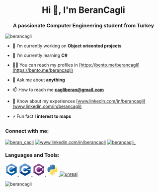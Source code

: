 <h1 align="center">Hi 👋, I'm BeranCagli</h1>
<h3 align="center">A passionate Computer Engineering student from Turkey</h3>

<p align="left"> <img src="https://komarev.com/ghpvc/?username=berancagli&label=Profile%20views&color=0e75b6&style=flat" alt="berancagli" /> </p>

- 🔭 I’m currently working on **Object orieented projects**

- 🌱 I’m currently learning **C#**

- 👨‍💻 You can reach my profiles in [https://bento.me/berancagli](https://bento.me/berancagli)

- 💬 Ask me about **anything**

- 📫 How to reach me **cagliberan@gmail.com**

- 📄 Know about my experiences [www.linkedin.com/in/berancagli](www.linkedin.com/in/berancagli)

- ⚡ Fun fact **I interest to maps**

<h3 align="left">Connect with me:</h3>
<p align="left">
<a href="https://twitter.com/beran_cagli" target="blank"><img align="center" src="https://raw.githubusercontent.com/rahuldkjain/github-profile-readme-generator/master/src/images/icons/Social/twitter.svg" alt="beran_cagli" height="30" width="40" /></a>
<a href="https://linkedin.com/in/www.linkedin.com/in/berancagli" target="blank"><img align="center" src="https://raw.githubusercontent.com/rahuldkjain/github-profile-readme-generator/master/src/images/icons/Social/linked-in-alt.svg" alt="www.linkedin.com/in/berancagli" height="30" width="40" /></a>
<a href="https://instagram.com/berancagli_" target="blank"><img align="center" src="https://raw.githubusercontent.com/rahuldkjain/github-profile-readme-generator/master/src/images/icons/Social/instagram.svg" alt="berancagli_" height="30" width="40" /></a>
</p>

<h3 align="left">Languages and Tools:</h3>
<p align="left"> <a href="https://www.cprogramming.com/" target="_blank" rel="noreferrer"> <img src="https://raw.githubusercontent.com/devicons/devicon/master/icons/c/c-original.svg" alt="c" width="40" height="40"/> </a> <a href="https://www.w3schools.com/cpp/" target="_blank" rel="noreferrer"> <img src="https://raw.githubusercontent.com/devicons/devicon/master/icons/cplusplus/cplusplus-original.svg" alt="cplusplus" width="40" height="40"/> </a> <a href="https://www.w3schools.com/cs/" target="_blank" rel="noreferrer"> <img src="https://raw.githubusercontent.com/devicons/devicon/master/icons/csharp/csharp-original.svg" alt="csharp" width="40" height="40"/> </a> <a href="https://www.python.org" target="_blank" rel="noreferrer"> <img src="https://raw.githubusercontent.com/devicons/devicon/master/icons/python/python-original.svg" alt="python" width="40" height="40"/> </a> <a href="https://unrealengine.com/" target="_blank" rel="noreferrer"> <img src="https://raw.githubusercontent.com/kenangundogan/fontisto/036b7eca71aab1bef8e6a0518f7329f13ed62f6b/icons/svg/brand/unreal-engine.svg" alt="unreal" width="40" height="40"/> </a> </p>

<p><img align="center" src="https://github-readme-stats.vercel.app/api/top-langs?username=berancagli&show_icons=true&locale=en&layout=compact" alt="berancagli" /></p>
